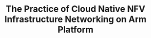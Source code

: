 ---
categories:
- bkk19
description: Cloud Native is an approach to building and running applications that
  exploit the advantages of the cloud computing delivery model. It typically means
  to use containerized open source software stack, dynamically orchestrated and managed
  to optimize resource utilization.<br /> To build cloud native NFV infrastructure,
  in addition to containerized NFV orchestration engine, such as Kubernetes, we need
  high performance, scalable and micro-service oriented networking solutions to enable
  the seamless connection of cloud native applications.<br /> In this presentation,
  we would like to show cloud native NFV infrastructure networking solutions on Arm
  platforms. It will cover the following on Arm:<br /> 1. The building of Cloud Native
  NFV infrastructure with high performance networking support on arm platform; <br
  /> 2. Contiv/VPP based Kubernetes container networking solutions on arm and its
  performance evaluation;<br /> 3. Service Function Chain (SFC) and Network Service
  Mesh(NSM) enhancement for cloud native applications based on Contiv/VPP;<br /> 4.
  Cloud native applications fast deployment and service management;<br /> 5. Other
  cloud native networking solutions available on arm.<br />
future_image:
  featured: 'true'
  path: /assets/images/featured-images/bkk19/BKK19-414.png
session_attendee_num: '4'
session_id: BKK19-414
session_room: Session Room 2 (Lotus 3-4)
session_slot:
  end_time: '2019-04-04 12:25:00'
  start_time: '2019-04-04 12:00:00'
session_speakers:
- speaker_bio: Zijin Tao is a Ph.D in Computer Networking, who has worked in this
    area for more than 15 years. He has worked as a network engineer in research institute
    of university for more than 10 years. Then he worked in IBM for almost 5 years
    for SDN and Cloud Networking. <br /> Now he is working in Arm as an Staff Software
    Engineer, mainly on networking infrastructure open source projects.<br /> Zijin
    Tao has filed more than 10 patents and papers in Computer Networking.
  speaker_company: Arm
  speaker_image: /assets/images/speakers/bkk19/trevor-tao.jpg
  speaker_location: Shanghai, China
  speaker_name: Trevor Tao
  speaker_position: Staff Software Engineer
  speaker_username: trevortao
session_track: Networking
tag: session
tags:
- Open Source Development
- Networking
title: The Practice of Cloud Native NFV Infrastructure Networking on Arm Platform
---